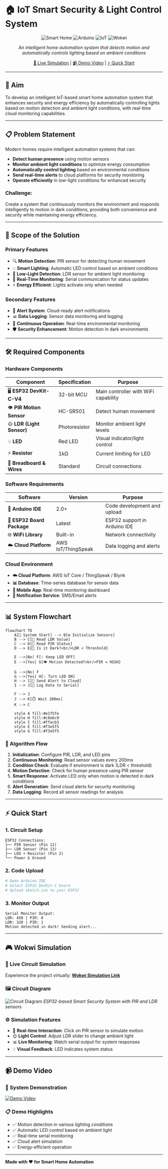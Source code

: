 # 🏠 IoT Smart Security & Light Control System

<div align="center">

![Smart Home](https://img.shields.io/badge/Smart%20Home-Automation-blue?style=for-the-badge&logo=home-assistant)
![Arduino](https://img.shields.io/badge/Arduino-ESP32-00979D?style=for-the-badge&logo=arduino&logoColor=white)
![IoT](https://img.shields.io/badge/IoT-Enabled-orange?style=for-the-badge&logo=internetofthings)
![Wokwi](https://img.shields.io/badge/Wokwi-Simulation-purple?style=for-the-badge)

*An intelligent home automation system that detects motion and automatically controls lighting based on ambient conditions*

[🔗 Live Simulation](https://wokwi.com/projects/435817576047501313) | [📹 Demo Video](#demo-video) | [⚡ Quick Start](#quick-start)

</div>

---

## 🎯 **Aim**

To develop an intelligent IoT-based smart home automation system that enhances security and energy efficiency by automatically controlling lights based on motion detection and ambient light conditions, with real-time cloud monitoring capabilities.

---

## 📋 **Problem Statement**

Modern homes require intelligent automation systems that can:
- **Detect human presence** using motion sensors
- **Monitor ambient light conditions** to optimize energy consumption
- **Automatically control lighting** based on environmental conditions
- **Send real-time alerts** to cloud platforms for security monitoring
- **Operate efficiently** in low-light conditions for enhanced security

### **Challenge**: 
Create a system that continuously monitors the environment and responds intelligently to motion in dark conditions, providing both convenience and security while maintaining energy efficiency.

---

## 🔧 **Scope of the Solution**

### **Primary Features**
- 🔍 **Motion Detection**: PIR sensor for detecting human movement
- 💡 **Smart Lighting**: Automatic LED control based on ambient conditions
- 🌙 **Low-Light Detection**: LDR sensor for ambient light monitoring
- 📡 **Real-Time Monitoring**: Serial communication for status updates
- ⚡ **Energy Efficient**: Lights activate only when needed

### **Secondary Features**
- 🔔 **Alert System**: Cloud-ready alert notifications
- 📊 **Data Logging**: Sensor data monitoring and logging
- 🔄 **Continuous Operation**: Real-time environmental monitoring
- 🛡️ **Security Enhancement**: Motion detection in dark environments

---

## 🛠️ **Required Components**

### **Hardware Components**
| Component | Specification | Purpose |
|-----------|---------------|---------|
| 🖥️ **ESP32 DevKit-C-V4** | 32-bit MCU | Main controller with WiFi capability |
| 👁️ **PIR Motion Sensor** | HC-SR501 | Detect human movement |
| 🌞 **LDR (Light Sensor)** | Photoresistor | Monitor ambient light levels |
| 💡 **LED** | Red LED | Visual indicator/light control |
| ⚡ **Resistor** | 1kΩ | Current limiting for LED |
| 🔌 **Breadboard & Wires** | Standard | Circuit connections |

### **Software Requirements**
| Software | Version | Purpose |
|----------|---------|---------|
| 🔧 **Arduino IDE** | 2.0+ | Code development and upload |
| 📱 **ESP32 Board Package** | Latest | ESP32 support in Arduino IDE |
| 🌐 **WiFi Library** | Built-in | Network connectivity |
| ☁️ **Cloud Platform** | AWS IoT/ThingSpeak | Data logging and alerts |

### **Cloud Environment**
- **☁️ Cloud Platform**: AWS IoT Core / ThingSpeak / Blynk
- **📊 Database**: Time-series database for sensor data
- **📱 Mobile App**: Real-time monitoring dashboard
- **🔔 Notification Service**: SMS/Email alerts

---

## 📊 **System Flowchart**

```mermaid
flowchart TD
    A[🔄 System Start] --> B[⚙️ Initialize Sensors]
    B --> C[📖 Read LDR Value]
    C --> D[📖 Read PIR Status]
    D --> E{🌙 Is it Dark?<br/>LDR < Threshold}
    
    E -->|No| F[💡 Keep LED OFF]
    E -->|Yes| G{👁️ Motion Detected?<br/>PIR = HIGH}
    
    G -->|No| F
    G -->|Yes| H[💡 Turn LED ON]
    H --> I[🔔 Send Alert to Cloud]
    I --> J[📝 Log Data to Serial]
    
    F --> J
    J --> K[⏱️ Wait 200ms]
    K --> C
    
    style A fill:#e1f5fe
    style H fill:#c8e6c9
    style I fill:#ffecb3
    style E fill:#f3e5f5
    style G fill:#f3e5f5
```

### **🔄 Algorithm Flow**
1. **Initialization**: Configure PIR, LDR, and LED pins
2. **Continuous Monitoring**: Read sensor values every 200ms
3. **Condition Check**: Evaluate if environment is dark (LDR < threshold)
4. **Motion Detection**: Check for human presence using PIR sensor
5. **Smart Response**: Activate LED only when motion is detected in dark conditions
6. **Alert Generation**: Send cloud alerts for security monitoring
7. **Data Logging**: Record all sensor readings for analysis

---

## ⚡ **Quick Start**

### **1. Circuit Setup**
```
ESP32 Connections:
├── PIR Sensor (Pin 12)
├── LDR Sensor (Pin 13) 
├── LED + Resistor (Pin 2)
└── Power & Ground
```

### **2. Code Upload**
```bash
# Open Arduino IDE
# Select ESP32 DevKit-C board
# Upload sketch.ino to your ESP32
```

### **3. Monitor Output**
```
Serial Monitor Output:
LDR: 450 | PIR: 0
LDR: 320 | PIR: 1
Motion detected in dark! Sending alert...
```

---

## 🎮 **Wokwi Simulation**

### **🔗 Live Circuit Simulation**
Experience the project virtually: **[Wokwi Simulation Link](https://wokwi.com/projects/435817576047501313)**

### **🖼️ Circuit Diagram**
![Circuit Diagram](https://github.com/user/repo/blob/main/circuit_diagram.png)
*ESP32-based Smart Security System with PIR and LDR sensors*

### **⚙️ Simulation Features**
- 🔄 **Real-time Interaction**: Click on PIR sensor to simulate motion
- 🌞 **Light Control**: Adjust LDR slider to change ambient light
- 📊 **Live Monitoring**: Watch serial output for system responses
- 💡 **Visual Feedback**: LED indicates system status

---

## 📹 **Demo Video**

### **🎥 System Demonstration**
[![Demo Video](https://img.shields.io/badge/▶️%20Watch%20Demo-Google%20Drive-4285F4?style=for-the-badge&logo=googledrive&logoColor=white)](https://drive.google.com/file/d/1rirWGVPcpx7Q668bZNTJ-gEyOf1qWbya/view?usp=drive_link)

### **📋 Demo Highlights**
- ✅ Motion detection in various lighting conditions
- ✅ Automatic LED control based on ambient light
- ✅ Real-time serial monitoring
- ✅ Cloud alert simulation
- ✅ Energy-efficient operation

---

**Made with ❤️ for Smart Home Automation**

</div>
